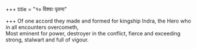 +++
title = "१० विश्वाः पृतना"

+++
Of one accord they made and formed for kingship Indra, the Hero who in all encounters overcometh,  
     Most eminent for power, destroyer in the conflict, fierce and exceeding strong, stalwart and full of vigour.